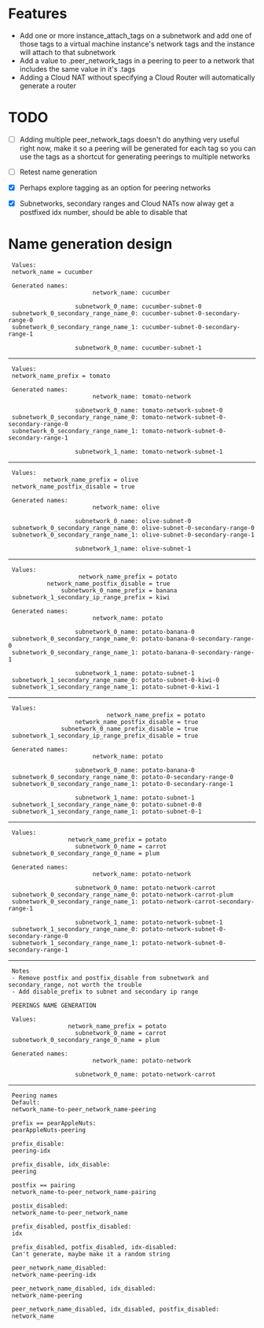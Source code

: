 # Features
- Add one or more instance_attach_tags on a subnetwork and add one of those tags to a virtual machine instance's network tags and the instance will attach to that subnetwork
- Add a value to .peer_network_tags in a peering to peer to a network that includes the same value in it's .tags
- Adding a Cloud NAT without specifying a Cloud Router will automatically generate a router

# TODO
- [ ] Adding multiple peer_network_tags doesn't do anything very useful right now, make it so a peering will be generated for each tag so you can use the tags as a shortcut for generating peerings to multiple networks
- [ ] Retest name generation
- [x] Perhaps explore tagging as an option for peering networks
- [x] Subnetworks, secondary ranges and Cloud NATs now alway get a postfixed idx number, should be able to disable that


# Name generation design
```
 Values:
 network_name = cucumber
 
 Generated names:
                        network_name: cucumber

                   subnetwork_0_name: cucumber-subnet-0
 subnetwork_0_secondary_range_name_0: cucumber-subnet-0-secondary-range-0
 subnetwork_0_secondary_range_name_1: cucumber-subnet-0-secondary-range-1

                   subnetwork_0_name: cucumber-subnet-1
```
---
```
 Values:
 network_name_prefix = tomato

 Generated names:
                        network_name: tomato-network

                   subnetwork_0_name: tomato-network-subnet-0
 subnetwork_0_secondary_range_name_0: tomato-network-subnet-0-secondary-range-0
 subnetwork_0_secondary_range_name_1: tomato-network-subnet-0-secondary-range-1

                   subnetwork_1_name: tomato-network-subnet-1
```
---
```
 Values:
          network_name_prefix = olive
 network_name_postfix_disable = true

 Generated names:
                        network_name: olive

                   subnetwork_0_name: olive-subnet-0
 subnetwork_0_secondary_range_name_0: olive-subnet-0-secondary-range-0
 subnetwork_0_secondary_range_name_1: olive-subnet-0-secondary-range-1

                   subnetwork_1_name: olive-subnet-1
```
---
```
 Values:
                    network_name_prefix = potato
           network_name_postfix_disable = true
               subnetwork_0_name_prefix = banana
 subnetwork_1_secondary_ip_range_prefix = kiwi

 Generated names:
                        network_name: potato

                   subnetwork_0_name: potato-banana-0
 subnetwork_0_secondary_range_name_0: potato-banana-0-secondary-range-0
 subnetwork_0_secondary_range_name_1: potato-banana-0-secondary-range-1

                   subnetwork_1_name: potato-subnet-1
 subnetwork_1_secondary_range_name_0: potato-subnet-0-kiwi-0
 subnetwork_1_secondary_range_name_1: potato-subnet-0-kiwi-1
```
---
```
 Values:
                            network_name_prefix = potato
                   network_name_postfix_disable = true
               subnetwork_0_name_prefix_disable = true
 subnetwork_1_secondary_ip_range_prefix_disable = true

 Generated names:
                        network_name: potato

                   subnetwork_0_name: potato-banana-0
 subnetwork_0_secondary_range_name_0: potato-0-secondary-range-0
 subnetwork_0_secondary_range_name_1: potato-0-secondary-range-1

                   subnetwork_1_name: potato-subnet-1
 subnetwork_1_secondary_range_name_0: potato-subnet-0-0
 subnetwork_1_secondary_range_name_1: potato-subnet-0-1
```
---
```
 Values:
                 network_name_prefix = potato
                   subnetwork_0_name = carrot
 subnetwork_0_secondary_range_0_name = plum

 Generated names:
                        network_name: potato-network

                   subnetwork_0_name: potato-network-carrot
 subnetwork_0_secondary_range_name_0: potato-network-carrot-plum
 subnetwork_0_secondary_range_name_1: potato-network-carrot-secondary-range-1

                   subnetwork_1_name: potato-network-subnet-1
 subnetwork_1_secondary_range_name_0: potato-network-subnet-0-secondary-range-0
 subnetwork_1_secondary_range_name_1: potato-network-subnet-0-secondary-range-1
```
---
```
 Notes
 - Remove postfix and postfix_disable from subnetwork and secondary_range, not worth the trouble
 - Add disable_prefix to subnet and secondary ip range

 PEERINGS NAME GENERATION

 Values:
                 network_name_prefix = potato
                   subnetwork_0_name = carrot
 subnetwork_0_secondary_range_0_name = plum

 Generated names:
                        network_name: potato-network

                   subnetwork_0_name: potato-network-carrot
```
---
```
 Peering names
 Default:
 network_name-to-peer_network_name-peering

 prefix == pearAppleNuts:
 pearAppleNuts-peering

 prefix_disable:
 peering-idx

 prefix_disable, idx_disable:
 peering

 postfix == pairing
 network_name-to-peer_network_name-pairing

 postix_disabled:
 network_name-to-peer_network_name

 prefix_disabled, postfix_disabled:
 idx

 prefix_disabled, potfix_disabled, idx-disabled:
 Can't generate, maybe make it a random string

 peer_network_name_disabled:
 network_name-peering-idx

 peer_network_name_disabled, idx_disabled:
 network_name-peering

 peer_network_name_disabled, idx_disabled, postfix_disabled:
 network_name
```
